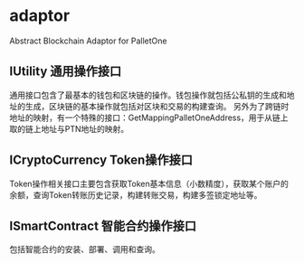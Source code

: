 # adaptor
Abstract Blockchain Adaptor for PalletOne
## IUtility 通用操作接口
通用接口包含了最基本的钱包和区块链的操作。钱包操作就包括公私钥的生成和地址的生成，区块链的基本操作就包括对区块和交易的构建查询。
另外为了跨链时地址的映射，有一个特殊的接口：GetMappingPalletOneAddress，用于从链上取的链上地址与PTN地址的映射。

## ICryptoCurrency Token操作接口
Token操作相关接口主要包含获取Token基本信息（小数精度），获取某个账户的余额，查询Token转账历史记录，构建转账交易，构建多签锁定地址等。
## ISmartContract 智能合约操作接口
包括智能合约的安装、部署、调用和查询。